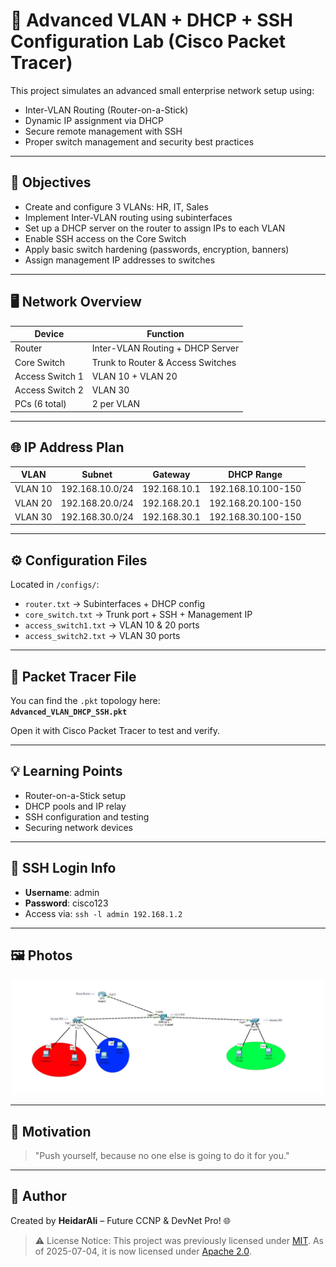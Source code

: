 # 🔐 Advanced VLAN + DHCP + SSH Configuration Lab (Cisco Packet Tracer)

This project simulates an advanced small enterprise network setup using:
- Inter-VLAN Routing (Router-on-a-Stick)
- Dynamic IP assignment via DHCP
- Secure remote management with SSH
- Proper switch management and security best practices

---

## 🧠 Objectives

- Create and configure 3 VLANs: HR, IT, Sales
- Implement Inter-VLAN routing using subinterfaces
- Set up a DHCP server on the router to assign IPs to each VLAN
- Enable SSH access on the Core Switch
- Apply basic switch hardening (passwords, encryption, banners)
- Assign management IP addresses to switches

---

## 🖥️ Network Overview

| Device         | Function             |
|----------------|----------------------|
| Router         | Inter-VLAN Routing + DHCP Server |
| Core Switch    | Trunk to Router & Access Switches |
| Access Switch 1| VLAN 10 + VLAN 20    |
| Access Switch 2| VLAN 30              |
| PCs (6 total)  | 2 per VLAN           |

---

## 🌐 IP Address Plan

| VLAN  | Subnet           | Gateway        | DHCP Range           |
|-------|------------------|----------------|-----------------------|
| VLAN 10 | 192.168.10.0/24 | 192.168.10.1   | 192.168.10.100-150    |
| VLAN 20 | 192.168.20.0/24 | 192.168.20.1   | 192.168.20.100-150    |
| VLAN 30 | 192.168.30.0/24 | 192.168.30.1   | 192.168.30.100-150    |

---

## ⚙️ Configuration Files

Located in `/configs/`:

- `router.txt` → Subinterfaces + DHCP config  
- `core_switch.txt` → Trunk port + SSH + Management IP  
- `access_switch1.txt` → VLAN 10 & 20 ports  
- `access_switch2.txt` → VLAN 30 ports  

---

## 📂 Packet Tracer File

You can find the `.pkt` topology here:  
**`Advanced_VLAN_DHCP_SSH.pkt`**

Open it with Cisco Packet Tracer to test and verify.

---

## 💡 Learning Points

- Router-on-a-Stick setup
- DHCP pools and IP relay
- SSH configuration and testing
- Securing network devices

---

## 🔐 SSH Login Info

- **Username**: admin  
- **Password**: cisco123  
- Access via: `ssh -l admin 192.168.1.2`

---
## 🖼️ Photos 
<p align="center">
  <img src="images/advance-vlan.jpg" width="500" alt="Diagram" />
</p>

---
## 🚀 Motivation

> "Push yourself, because no one else is going to do it for you."

---

## 👤 Author

Created by **HeidarAli** – Future CCNP & DevNet Pro! 🌐

> ⚠️ License Notice:
> This project was previously licensed under [MIT](LICENSE). As of 2025-07-04, it is now licensed under [Apache 2.0](LICENSE).
